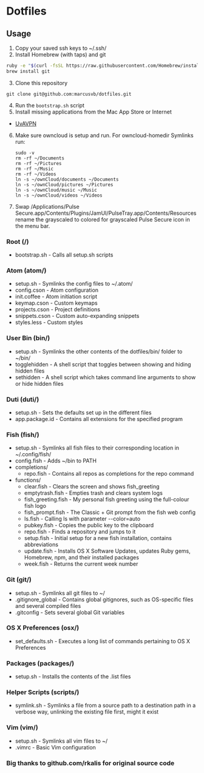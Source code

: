 # Dotfiles

## Usage
1. Copy your saved ssh keys to ~/.ssh/
2. Install Homebrew (with taps) and git

  ```bash
  ruby -e "$(curl -fsSL https://raw.githubusercontent.com/Homebrew/install/master/install)"
  brew install git
  ```
3. Clone this repository
  ```
  git clone git@github.com:marcusvb/dotfiles.git
  ```
4. Run the `bootstrap.sh` script
5. Install missing applications from the Mac App Store or Internet
  * [UvAVPN](http://student.uva.nl/en/az/content/uvavpn/\download/download-uvavpn-software.html)

6. Make sure owncloud is setup and run. For owncloud-homedir Symlinks run:
    ```
    sudo -v
    rm -rf ~/Documents
    rm -rf ~/Pictures
    rm -rf ~/Music
    rm -rf ~/Videos
    ln -s ~/ownCloud/documents ~/Documents
    ln -s ~/ownCloud/pictures ~/Pictures
    ln -s ~/ownCloud/music ~/Music
    ln -s ~/ownCloud/videos ~/Videos
    ```

7. Swap /Applications/Pulse Secure.app/Contents/Plugins/JamUI/PulseTray.app/Contents/Resources rename the grayscaled to colored for grayscaled Pulse Secure icon in the menu bar.

### Root (/)
* bootstrap.sh - Calls all setup.sh scripts

### Atom (atom/)
* setup.sh - Symlinks the config files to ~/.atom/
* config.cson - Atom configuration
* init.coffee - Atom initiation script
* keymap.cson - Custom keymaps
* projects.cson - Project definitions
* snippets.cson - Custom auto-expanding snippets
* styles.less - Custom styles

### User Bin (bin/)
* setup.sh - Symlinks the other contents of the dotfiles/bin/ folder to ~/bin/
* togglehidden - A shell script that toggles between showing and hiding hidden
files
* sethidden - A shell script which takes command line arguments to show or hide
hidden files

### Duti (duti/)
* setup.sh - Sets the defaults set up in the different files
* app.package.id - Contains all extensions for the specified program

### Fish (fish/)
* setup.sh - Symlinks all fish files to their corresponding location in
~/.config/fish/
* config.fish - Adds ~/bin to PATH
* completions/
  * repo.fish - Contains all repos as completions for the repo command
* functions/
  * clear.fish - Clears the screen and shows fish_greeting
  * emptytrash.fish - Empties trash and clears system logs
  * fish_greeting.fish - My personal fish greeting using the
  full-colour fish logo
  * fish_prompt.fish - The Classic + Git prompt from the fish web config
  * ls.fish - Calling ls with parameter --color=auto
  * pubkey.fish - Copies the public key to the clipboard
  * repo.fish - Finds a repository and jumps to it
  * setup.fish - Initial setup for a new fish installation,
  contains abbreviations
  * update.fish - Installs OS X Software Updates, updates Ruby gems, Homebrew,
  npm, and their installed packages
  * week.fish - Returns the current week number

### Git (git/)
* setup.sh - Symlinks all git files to ~/
* .gitignore_global - Contains global gitignores, such as OS-specific files and
several compiled files
* .gitconfig - Sets several global Git variables

### OS X Preferences (osx/)
* set_defaults.sh - Executes a long list of commands pertaining to
OS X Preferences

### Packages (packages/)
* setup.sh - Installs the contents of the .list files

### Helper Scripts (scripts/)
* symlink.sh - Symlinks a file from a source path to a destination path in a
verbose way, unlinking the existing file first, might it exist

### Vim (vim/)
* setup.sh - Symlinks all vim files to ~/
* .vimrc - Basic Vim configuration

### Big thanks to github.com/rkalis for original source code
